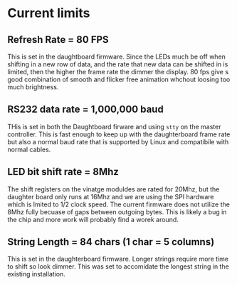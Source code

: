 # Current limits

## Refresh Rate = 80 FPS

This is set in the daughtboard firmware. Since the LEDs much be off when shifting in a new row of data, and the rate that 
new data can be shifted in is limited, then the higher the frame rate the dimmer the display. 80 fps give s good combination of 
smooth and flicker free animation whchout loosing too much brightness.

## RS232 data rate = 1,000,000 baud

THis is set in both the Daughtboard firware and using `stty` on the master controller. This is fast enough to keep up with the 
daughterboard frame rate but also a normal baud rate that is supported by Linux and compatibile with normal cables. 

## LED bit shift rate = 8Mhz

The shift registers on the vinatge moduldes are rated for 20Mhz, but the daughter board only runs at 16Mhz and we are using the 
SPI hardware which is lmited to 1/2 clock speed. The current firmware does not utilize the 8Mhz fully becuase of gaps between outgoing
bytes. This is likely a bug in the chip and more work will probably find a worek around. 

## String Length = 84 chars (1 char = 5 columns)

This is set in the daughterboard firmware. Longer strings require more time to shift so look dimmer. This was set to accomidate the longest 
string in the existing installation. 





